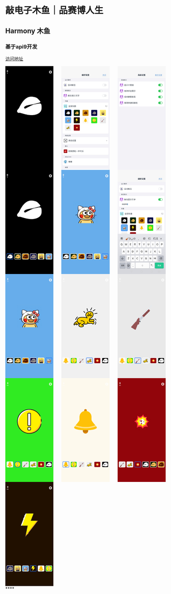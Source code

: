 # 敲电子木鱼｜品赛博人生
## Harmony 木鱼
### 基于api9开发
[访问地址](https://muyu.fbk111.top/)
<div style="display: flex; flex-wrap: wrap; justify-content: space-between;">
  <img src="./img/1.jpg" alt="1" style="width: 30%;" />
  <img src="./img/2.jpg" alt="2" style="width: 30%;" />
  <img src="./img/3.jpg" alt="3" style="width: 30%;" />
  <img src="./img/4.jpg" alt="4" style="width: 30%;" />
  <img src="./img/5.jpg" alt="5" style="width: 30%;" />
  <img src="./img/6.jpg" alt="6" style="width: 30%;" />
  <img src="./img/7.jpg" alt="7" style="width: 30%;" />
  <img src="./img/8.jpg" alt="8" style="width: 30%;" />
  <img src="./img/9.jpg" alt="9" style="width: 30%;" />
  <img src="./img/10.jpg" alt="10" style="width: 30%;" />
  <img src="./img/11.jpg" alt="11" style="width: 30%;" />
  <img src="./img/12.jpg" alt="12" style="width: 30%;" />
  <img src="./img/13.jpg" alt="13" style="width: 30%;" />
</div>****

